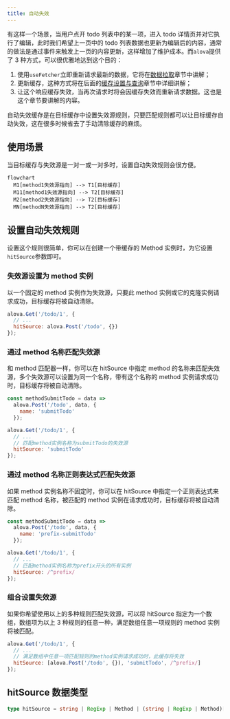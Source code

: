 ```yaml
---
title: 自动失效
---
```


有这样一个场景，当用户点开 todo 列表中的某一项，进入 todo 详情页并对它执行了编辑，此时我们希望上一页中的 todo 列表数据也更新为编辑后的内容，通常的做法是通过事件来触发上一页的内容更新，这样增加了维护成本。而`alova`提供了 3 种方式，可以很优雅地达到这个目的：

1. 使用`useFetcher`立即重新请求最新的数据，它将在[数据拉取](/v2/tutorial/advanced/use-fetcher)章节中讲解；
2. 更新缓存，这种方式将在后面的[缓存设置与查询](/v2/tutorial/cache/set-and-query)章节中详细讲解；
3. 让这个响应缓存失效，当再次请求时将会因缓存失效而重新请求数据。这也是这个章节要讲解的内容。

自动失效缓存是在目标缓存中设置失效源规则，只要匹配规则都可以让目标缓存自动失效，这在很多时候省去了手动清除缓存的麻烦。

## 使用场景

当目标缓存与失效源是一对一或一对多时，设置自动失效规则会很方便。

```mermaid
flowchart
  M1[method1失效源指向] --> T1[目标缓存]
  M11[method1失效源指向] --> T2[目标缓存]
  M2[method2失效源指向] --> T2[目标缓存]
  MN[methodN失效源指向] --> T2[目标缓存]
```

## 设置自动失效规则

设置这个规则很简单，你可以在创建一个带缓存的 Method 实例时，为它设置`hitSource`参数即可。

### 失效源设置为 method 实例

以一个固定的 method 实例作为失效源，只要此 method 实例或它的克隆实例请求成功，目标缓存将被自动清除。

```javascript
alova.Get('/todo/1', {
  // ...
  hitSource: alova.Post('/todo', {})
});
```

### 通过 method 名称匹配失效源

和 method 匹配器一样，你可以在 hitSource 中指定 method 的名称来匹配失效源，多个失效源可以设置为同一个名称，带有这个名称的 method 实例请求成功时，目标缓存将被自动清除。

```javascript
const methodSubmitTodo = data =>
  alova.Post('/todo', data, {
    name: 'submitTodo'
  });

alova.Get('/todo/1', {
  // ...
  // 匹配method实例名称为submitTodo的失效源
  hitSource: 'submitTodo'
});
```

### 通过 method 名称正则表达式匹配失效源

如果 method 实例名称不固定时，你可以在 hitSource 中指定一个正则表达式来匹配 method 名称，被匹配的 method 实例在请求成功时，目标缓存将被自动清除。

```javascript
const methodSubmitTodo = data =>
  alova.Post('/todo', data, {
    name: 'prefix-submitTodo'
  });

alova.Get('/todo/1', {
  // ...
  // 匹配method实例名称为prefix开头的所有实例
  hitSource: /^prefix/
});
```

### 组合设置失效源

如果你希望使用以上的多种规则匹配失效源，可以将 hitSource 指定为一个数组，数组项为以上 3 种规则的任意一种，满足数组任意一项规则的 method 实例将被匹配。

```javascript
alova.Get('/todo/1', {
  // ...
  // 满足数组中任意一项匹配规则的method实例请求成功时，此缓存将失效
  hitSource: [alova.Post('/todo', {}), 'submitTodo', /^prefix/]
});
```

## hitSource 数据类型

```typescript
type hitSource = string | RegExp | Method | (string | RegExp | Method)[];
```

